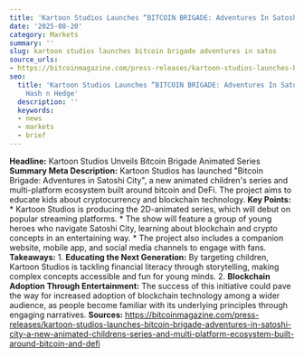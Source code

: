 ```yaml
---
title: 'Kartoon Studios Launches “BITCOIN BRIGADE: Adventures In Satoshi City”'
date: '2025-08-20'
category: Markets
summary: ''
slug: kartoon studios launches bitcoin brigade adventures in satos
source_urls:
- https://bitcoinmagazine.com/press-releases/kartoon-studios-launches-bitcoin-brigade-adventures-in-satoshi-city-a-new-animated-childrens-series-and-multi-platform-ecosystem-built-around-bitcoin-and-defi
seo:
  title: 'Kartoon Studios Launches “BITCOIN BRIGADE: Adventures In Satoshi City” |
    Hash n Hedge'
  description: ''
  keywords:
  - news
  - markets
  - brief
---
```


**Headline:** Kartoon Studios Unveils Bitcoin Brigade Animated Series  **Summary Meta Description:** Kartoon Studios has launched "Bitcoin Brigade: Adventures in Satoshi City", a new animated children's series and multi-platform ecosystem built around bitcoin and DeFi. The project aims to educate kids about cryptocurrency and blockchain technology.  **Key Points:**  * Kartoon Studios is producing the 2D-animated series, which will debut on popular streaming platforms. * The show will feature a group of young heroes who navigate Satoshi City, learning about blockchain and crypto concepts in an entertaining way. * The project also includes a companion website, mobile app, and social media channels to engage with fans.  **Takeaways:**  1. **Educating the Next Generation:** By targeting children, Kartoon Studios is tackling financial literacy through storytelling, making complex concepts accessible and fun for young minds. 2. **Blockchain Adoption Through Entertainment:** The success of this initiative could pave the way for increased adoption of blockchain technology among a wider audience, as people become familiar with its underlying principles through engaging narratives.  **Sources:** https://bitcoinmagazine.com/press-releases/kartoon-studios-launches-bitcoin-brigade-adventures-in-satoshi-city-a-new-animated-childrens-series-and-multi-platform-ecosystem-built-around-bitcoin-and-defi 
